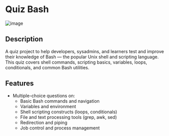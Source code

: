 # Quiz Bash
![image](https://github.com/user-attachments/assets/a3025f65-c233-434b-b0eb-813e3420e6ca)

## Description
A quiz project to help developers, sysadmins, and learners test and improve their knowledge of Bash — the popular Unix shell and scripting language. This quiz covers shell commands, scripting basics, variables, loops, conditionals, and common Bash utilities.

## Features
- Multiple-choice questions on:
  - Basic Bash commands and navigation
  - Variables and environment
  - Shell scripting constructs (loops, conditionals)
  - File and text processing tools (grep, awk, sed)
  - Redirection and piping
  - Job control and process management
